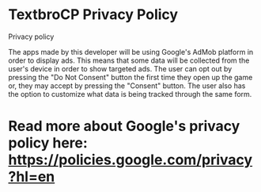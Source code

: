 # TextbroCP Privacy Policy
Privacy policy

The apps made by this developer will be using Google's AdMob platform in order to display ads.
This means that some data will be collected from the user's device in order to show targeted ads.
The user can opt out by pressing the "Do Not Consent" button the first time they open up the game or, they may accept by pressing the "Consent" button.
The user also has the option to customize what data is being tracked through the same form.

# Read more about Google's privacy policy here: https://policies.google.com/privacy?hl=en
